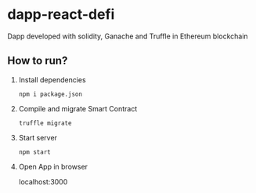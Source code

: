 # dapp-react-defi
Dapp developed with solidity, Ganache and Truffle in Ethereum blockchain 

How to run?
--

1. Install dependencies

   `npm i package.json`

2. Compile and migrate Smart Contract

   `truffle migrate`

3. Start server

   `npm start`

4. Open App in browser

   localhost:3000
